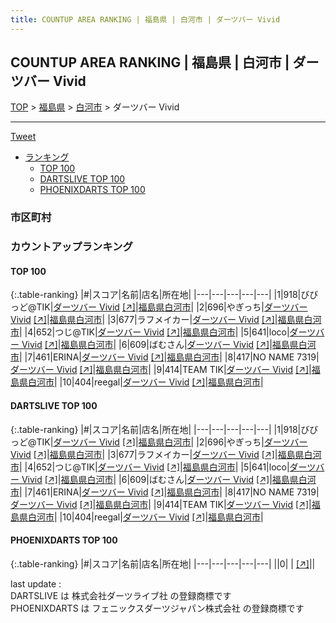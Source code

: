 ```yaml
---
title: COUNTUP AREA RANKING | 福島県 | 白河市 | ダーツバー Vivid
---
```

## COUNTUP AREA RANKING | 福島県 | 白河市 | ダーツバー Vivid

[TOP](/darts/rank/) > [福島県](/darts/rank/福島県/) > [白河市](/darts/rank/福島県/白河市/) > ダーツバー Vivid

___

<a href="https://twitter.com/share?ref_src=twsrc%5Etfw" data-text="COUNTUP AREA RANKING | 福島県白河市ダーツバー Vivid" class="twitter-share-button" data-hashtags="DARTSLIVE,PHOENIXDARTS,darts,ダーツ" data-show-count="false">Tweet</a>

* [ランキング](#カウントアップランキング)
    * [TOP 100](#top-100)
    * [DARTSLIVE TOP 100](#dartslive-top-100)
    * [PHOENIXDARTS TOP 100](#phoenixdarts-top-100)

### 市区町村

<ul>

</ul>

### カウントアップランキング

#### TOP 100



{:.table-ranking}
|#|スコア|名前|店名|所在地|
|---|---|---|---|---|
|1|918|<span class="rank-name-dl">びびっど@TIK</span>|<a href="/darts/rank/shops/7aa955810b5153620d9b047a20a7ba1e.html">ダーツバー Vivid</a> <a href="https://search.dartslive.com/jp/shop/7aa955810b5153620d9b047a20a7ba1e">[↗]</a>|<a href="/darts/rank/福島県/白河市">福島県白河市</a>|
|2|696|<span class="rank-name-dl">やぎっち</span>|<a href="/darts/rank/shops/7aa955810b5153620d9b047a20a7ba1e.html">ダーツバー Vivid</a> <a href="https://search.dartslive.com/jp/shop/7aa955810b5153620d9b047a20a7ba1e">[↗]</a>|<a href="/darts/rank/福島県/白河市">福島県白河市</a>|
|3|677|<span class="rank-name-dl">ラフメイカー</span>|<a href="/darts/rank/shops/7aa955810b5153620d9b047a20a7ba1e.html">ダーツバー Vivid</a> <a href="https://search.dartslive.com/jp/shop/7aa955810b5153620d9b047a20a7ba1e">[↗]</a>|<a href="/darts/rank/福島県/白河市">福島県白河市</a>|
|4|652|<span class="rank-name-dl">つじ@TIK</span>|<a href="/darts/rank/shops/7aa955810b5153620d9b047a20a7ba1e.html">ダーツバー Vivid</a> <a href="https://search.dartslive.com/jp/shop/7aa955810b5153620d9b047a20a7ba1e">[↗]</a>|<a href="/darts/rank/福島県/白河市">福島県白河市</a>|
|5|641|<span class="rank-name-dl">loco</span>|<a href="/darts/rank/shops/7aa955810b5153620d9b047a20a7ba1e.html">ダーツバー Vivid</a> <a href="https://search.dartslive.com/jp/shop/7aa955810b5153620d9b047a20a7ba1e">[↗]</a>|<a href="/darts/rank/福島県/白河市">福島県白河市</a>|
|6|609|<span class="rank-name-dl">ばむさん</span>|<a href="/darts/rank/shops/7aa955810b5153620d9b047a20a7ba1e.html">ダーツバー Vivid</a> <a href="https://search.dartslive.com/jp/shop/7aa955810b5153620d9b047a20a7ba1e">[↗]</a>|<a href="/darts/rank/福島県/白河市">福島県白河市</a>|
|7|461|<span class="rank-name-dl">ERINA</span>|<a href="/darts/rank/shops/7aa955810b5153620d9b047a20a7ba1e.html">ダーツバー Vivid</a> <a href="https://search.dartslive.com/jp/shop/7aa955810b5153620d9b047a20a7ba1e">[↗]</a>|<a href="/darts/rank/福島県/白河市">福島県白河市</a>|
|8|417|<span class="rank-name-dl">NO NAME 7319</span>|<a href="/darts/rank/shops/7aa955810b5153620d9b047a20a7ba1e.html">ダーツバー Vivid</a> <a href="https://search.dartslive.com/jp/shop/7aa955810b5153620d9b047a20a7ba1e">[↗]</a>|<a href="/darts/rank/福島県/白河市">福島県白河市</a>|
|9|414|<span class="rank-name-dl">TEAM TIK</span>|<a href="/darts/rank/shops/7aa955810b5153620d9b047a20a7ba1e.html">ダーツバー Vivid</a> <a href="https://search.dartslive.com/jp/shop/7aa955810b5153620d9b047a20a7ba1e">[↗]</a>|<a href="/darts/rank/福島県/白河市">福島県白河市</a>|
|10|404|<span class="rank-name-dl">reegal</span>|<a href="/darts/rank/shops/7aa955810b5153620d9b047a20a7ba1e.html">ダーツバー Vivid</a> <a href="https://search.dartslive.com/jp/shop/7aa955810b5153620d9b047a20a7ba1e">[↗]</a>|<a href="/darts/rank/福島県/白河市">福島県白河市</a>|


#### DARTSLIVE TOP 100



{:.table-ranking}
|#|スコア|名前|店名|所在地|
|---|---|---|---|---|
|1|918|<span class="rank-name-dl">びびっど@TIK</span>|<a href="/darts/rank/shops/7aa955810b5153620d9b047a20a7ba1e.html">ダーツバー Vivid</a> <a href="https://search.dartslive.com/jp/shop/7aa955810b5153620d9b047a20a7ba1e">[↗]</a>|<a href="/darts/rank/福島県/白河市">福島県白河市</a>|
|2|696|<span class="rank-name-dl">やぎっち</span>|<a href="/darts/rank/shops/7aa955810b5153620d9b047a20a7ba1e.html">ダーツバー Vivid</a> <a href="https://search.dartslive.com/jp/shop/7aa955810b5153620d9b047a20a7ba1e">[↗]</a>|<a href="/darts/rank/福島県/白河市">福島県白河市</a>|
|3|677|<span class="rank-name-dl">ラフメイカー</span>|<a href="/darts/rank/shops/7aa955810b5153620d9b047a20a7ba1e.html">ダーツバー Vivid</a> <a href="https://search.dartslive.com/jp/shop/7aa955810b5153620d9b047a20a7ba1e">[↗]</a>|<a href="/darts/rank/福島県/白河市">福島県白河市</a>|
|4|652|<span class="rank-name-dl">つじ@TIK</span>|<a href="/darts/rank/shops/7aa955810b5153620d9b047a20a7ba1e.html">ダーツバー Vivid</a> <a href="https://search.dartslive.com/jp/shop/7aa955810b5153620d9b047a20a7ba1e">[↗]</a>|<a href="/darts/rank/福島県/白河市">福島県白河市</a>|
|5|641|<span class="rank-name-dl">loco</span>|<a href="/darts/rank/shops/7aa955810b5153620d9b047a20a7ba1e.html">ダーツバー Vivid</a> <a href="https://search.dartslive.com/jp/shop/7aa955810b5153620d9b047a20a7ba1e">[↗]</a>|<a href="/darts/rank/福島県/白河市">福島県白河市</a>|
|6|609|<span class="rank-name-dl">ばむさん</span>|<a href="/darts/rank/shops/7aa955810b5153620d9b047a20a7ba1e.html">ダーツバー Vivid</a> <a href="https://search.dartslive.com/jp/shop/7aa955810b5153620d9b047a20a7ba1e">[↗]</a>|<a href="/darts/rank/福島県/白河市">福島県白河市</a>|
|7|461|<span class="rank-name-dl">ERINA</span>|<a href="/darts/rank/shops/7aa955810b5153620d9b047a20a7ba1e.html">ダーツバー Vivid</a> <a href="https://search.dartslive.com/jp/shop/7aa955810b5153620d9b047a20a7ba1e">[↗]</a>|<a href="/darts/rank/福島県/白河市">福島県白河市</a>|
|8|417|<span class="rank-name-dl">NO NAME 7319</span>|<a href="/darts/rank/shops/7aa955810b5153620d9b047a20a7ba1e.html">ダーツバー Vivid</a> <a href="https://search.dartslive.com/jp/shop/7aa955810b5153620d9b047a20a7ba1e">[↗]</a>|<a href="/darts/rank/福島県/白河市">福島県白河市</a>|
|9|414|<span class="rank-name-dl">TEAM TIK</span>|<a href="/darts/rank/shops/7aa955810b5153620d9b047a20a7ba1e.html">ダーツバー Vivid</a> <a href="https://search.dartslive.com/jp/shop/7aa955810b5153620d9b047a20a7ba1e">[↗]</a>|<a href="/darts/rank/福島県/白河市">福島県白河市</a>|
|10|404|<span class="rank-name-dl">reegal</span>|<a href="/darts/rank/shops/7aa955810b5153620d9b047a20a7ba1e.html">ダーツバー Vivid</a> <a href="https://search.dartslive.com/jp/shop/7aa955810b5153620d9b047a20a7ba1e">[↗]</a>|<a href="/darts/rank/福島県/白河市">福島県白河市</a>|


#### PHOENIXDARTS TOP 100



{:.table-ranking}
|#|スコア|名前|店名|所在地|
|---|---|---|---|---|
||0|<span class="rank-name-dl"> </span>|<a href="/darts/rank/shops/.html"></a> <a href="">[↗]</a>|<a href="/darts/rank//"></a>|


<div class="footer border-top border-gray-light mt-5 pt-3 text-right text-gray">
    last update : <span style="font-weight: italic" id="foot_last_modified"></span><br />
    DARTSLIVE は 株式会社ダーツライブ社 の登録商標です<br />
    PHOENIXDARTS は フェニックスダーツジャパン株式会社 の登録商標です<br />
</div>

<script src="https://cdnjs.cloudflare.com/ajax/libs/jquery.tablesorter/2.31.3/js/jquery.tablesorter.min.js" integrity="sha512-qzgd5cYSZcosqpzpn7zF2ZId8f/8CHmFKZ8j7mU4OUXTNRd5g+ZHBPsgKEwoqxCtdQvExE5LprwwPAgoicguNg==" crossorigin="anonymous" referrerpolicy="no-referrer"></script>
<link rel="stylesheet" href="https://cdnjs.cloudflare.com/ajax/libs/jquery.tablesorter/2.31.3/css/theme.default.min.css" integrity="sha512-wghhOJkjQX0Lh3NSWvNKeZ0ZpNn+SPVXX1Qyc9OCaogADktxrBiBdKGDoqVUOyhStvMBmJQ8ZdMHiR3wuEq8+w==" crossorigin="anonymous" referrerpolicy="no-referrer" />
<script>
$(function() {
    $(".table-ranking").tablesorter({sortList:[[0, 0]]});
    $("#foot_last_modified").text(formatDate(new Date(document.lastModified), 'yyyy-MM-dd HH:mm:ss'));
});
</script>

<script async src="https://platform.twitter.com/widgets.js" charset="utf-8"></script>